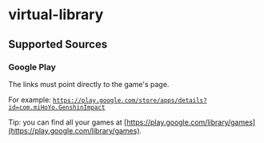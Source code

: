 # virtual-library


## Supported Sources

### Google Play

The links must point directly to the game's page.

For example: [`https://play.google.com/store/apps/details?id=com.miHoYo.GenshinImpact`](https://play.google.com/store/apps/details?id=com.miHoYo.GenshinImpact)

Tip: you can find all your games at [https://play.google.com/library/games](https://play.google.com/library/games).
